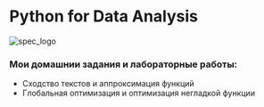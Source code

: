 # Python for Data Analysis

![spec_logo](https://user-images.githubusercontent.com/43387913/56806964-1d438e00-6836-11e9-9b95-d6016ebc061e.jpg)

### Мои домашнии задания и лабораторные работы:
* Сходство текстов и аппроксимация функций
* Глобальная оптимизация и оптимизация негладкой функции
